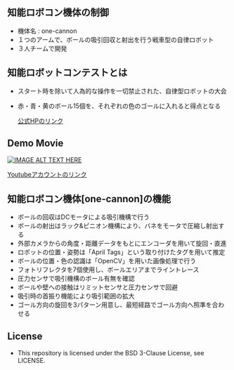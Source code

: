 ## 知能ロボコン機体の制御
* 機体名 : one-cannon
* １つのアームで、ボールの吸引回収と射出を行う戦車型の自律ロボット
* ３人チームで開発

## 知能ロボットコンテストとは
* スタート時を除いて人為的な操作を一切禁止された、自律型ロボットの大会   
* 赤・青・黄のボール15個を、それぞれの色のゴールに入れると得点となる   

    [公式HPのリンク](http://www.inrof.org/irc/)      　  

## Demo Movie
[![IMAGE ALT TEXT HERE](http://img.youtube.com/vi/bEosERW4-E4/0.jpg)](http://www.youtube.com/watch?v=bEosERW4-E4)

   [Youtubeアカウントのリンク](https://www.youtube.com/channel/UC2I3qbTQnZT58ISES_YTEEw?view_as=subscriber)

## 知能ロボコン機体[one-cannon]の機能
* ボールの回収はDCモータによる吸引機構で行う
* ボールの射出はラック&ピニオン機構により、バネをモータで圧縮し射出する
* 外部カメラからの角度・距離データをもとにエンコーダを用いて旋回・直進
* ロボットの位置・姿勢は「April Tags」という取り付けたタグを用いて推定
* ボールの位置・色の認識は「OpenCV」を用いた画像処理で行う
* フォトリフレクタを7個使用し、ボールエリアまでライントレース
* 圧力センサで吸引機構のボール有無を確認
* ボールや壁への接触はリミットセンサと圧力センサで回避
* 吸引時の首振り機能により吸引範囲の拡大
* ゴール方向の旋回を3パターン用意し、最短経路でゴール方向へ照準を合わせる

## License
* This repository is licensed under the BSD 3-Clause License, see LICENSE.


